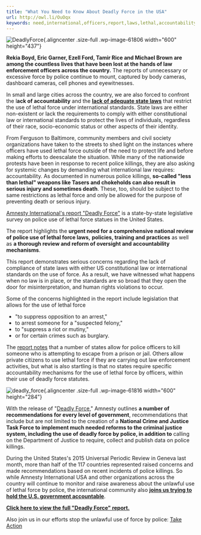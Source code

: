 ```yaml
---
title: "What You Need to Know About Deadly Force in the USA"
url: http://owl.li/OuOqx
keywords: need,international,officers,report,laws,lethal,accountability,know,lack,standards,usa,deadly,law
---
```

![DeadlyForce](https://blog.amnestyusa.org/wp-content/uploads/2015/06/DeadlyForce.png){.aligncenter .size-full .wp-image-61806 width="600" height="437"}

**Rekia Boyd, Eric Garner, Ezell Ford, Tamir Rice and Michael Brown are among the countless lives that have been lost at the hands of law enforcement officers across the country.** The reports of unnecessary or excessive force by police continue to mount, captured by body cameras, dashboard cameras, cell phones and eyewitnesses.

In small and large cities across the country, we are also forced to confront the l**ack of accountability** and the **[lack of adequate state laws](https://amnestyusa.org/DeadlyForce)** that restrict the use of lethal force under international standards. State laws are either non-existent or lack the requirements to comply with either constitutional law or international standards to protect the lives of individuals, regardless of their race, socio-economic status or other aspects of their identity.

From Ferguson to Baltimore, community members and civil society organizations have taken to the streets to shed light on the instances where officers have used lethal force outside of the need to protect life and before making efforts to deescalate the situation. While many of the nationwide protests have been in response to recent police killings, they are also asking for systemic changes by demanding what international law requires: accountability. As documented in numerous police killings, **so-called "less than lethal" weapons like Tasers and chokeholds can also result in serious injury and sometimes death**. These, too, should be subject to the same restrictions as lethal force and only be allowed for the purpose of preventing death or serious injury.

[Amnesty International's report "Deadly Force"](https://amnestyusa.org/DeadlyForce) is a state-by-state legislative survey on police use of lethal force statues in the United States.

The report highlights the **urgent need for a comprehensive national review of police use of lethal force laws,** **policies, training and practices** as well as **a thorough review and reform of oversight and accountability mechanisms**.

This report demonstrates serious concerns regarding the lack of compliance of state laws with either US constitutional law or international standards on the use of force. As a result, we have witnessed what happens when no law is in place, or the standards are so broad that they open the door for misinterpretation, and human rights violations to occur.

Some of the concerns highlighted in the report include legislation that allows for the use of lethal force

-   "to suppress opposition to an arrest,"
-   to arrest someone for a "suspected felony,"
-   to "suppress a riot or mutiny,"
-   or for certain crimes such as burglary.

The [report notes](https://amnestyusa.org/DeadlyForce) that a number of states allow for police officers to kill someone who is attempting to escape from a prison or jail. Others allow private citizens to use lethal force if they are carrying out law enforcement activities, but what is also startling is that no states require specific accountability mechanisms for the use of lethal force by officers, within their use of deadly force statutes.

![deadly\_force](https://blog.amnestyusa.org/wp-content/uploads/2015/06/deadly_force.png){.aligncenter .size-full .wp-image-61816 width="600" height="284"}

With the release of "[Deadly Force](https://amnestyusa.org/DeadlyForce)," Amnesty outlines **a number of recommendations for every level of government**, recommendations that include but are not limited to the creation of a **National Crime and Justice Task Force to implement much needed reforms to the criminal justice system, including the use of deadly force by police, in addition to** calling on the Department of Justice to require, collect and publish data on police killings.

During the United States's 2015 Universal Periodic Review in Geneva last month, more than half of the 117 countries represented raised concerns and made recommendations based on recent incidents of police killings. So while Amnesty International USA and other organizations across the country will continue to monitor and raise awareness about the unlawful use of lethal force by police, the international community also **[joins us trying to hold the U.S. government accountable](https://amnestyusa.org/DeadlyForceAction)**.

**[Click here to view the full "Deadly Force" report.](https://amnestyusa.org/DeadlyForceReport)**

Also join us in our efforts stop the unlawful use of force by police: [Take Action](https://amnestyusa.org/DeadlyForceAction)
